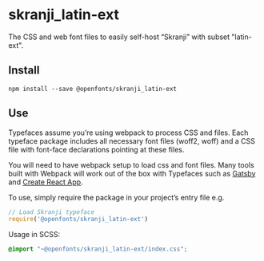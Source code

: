 
# skranji_latin-ext

The CSS and web font files to easily self-host “Skranji” with subset "latin-ext".

## Install

`npm install --save @openfonts/skranji_latin-ext`

## Use

Typefaces assume you’re using webpack to process CSS and files. Each typeface
package includes all necessary font files (woff2, woff) and a CSS file with
font-face declarations pointing at these files.

You will need to have webpack setup to load css and font files. Many tools built
with Webpack will work out of the box with Typefaces such as [Gatsby](https://github.com/gatsbyjs/gatsby)
and [Create React App](https://github.com/facebookincubator/create-react-app).

To use, simply require the package in your project’s entry file e.g.

```javascript
// Load Skranji typeface
require('@openfonts/skranji_latin-ext')
```

Usage in SCSS:
```scss
@import "~@openfonts/skranji_latin-ext/index.css";
```
